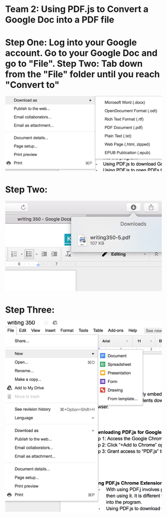 <b>
<h1>
Team 2: Using PDF.js to Convert a Google Doc into a PDF file
</h1>

<h1>
Step One: Log into your Google account. Go to your Google Doc and go to "File". 
Step Two: Tab down from the "File" folder until you reach "Convert to"
</h1>
</b>

![picture](assets/picture11.png)

<h1>
Step Two: 
</h1>

![picture](assets/picture3.png)

<h1>
Step Three: 
</h1>

![picture](assets/picture5.png)

